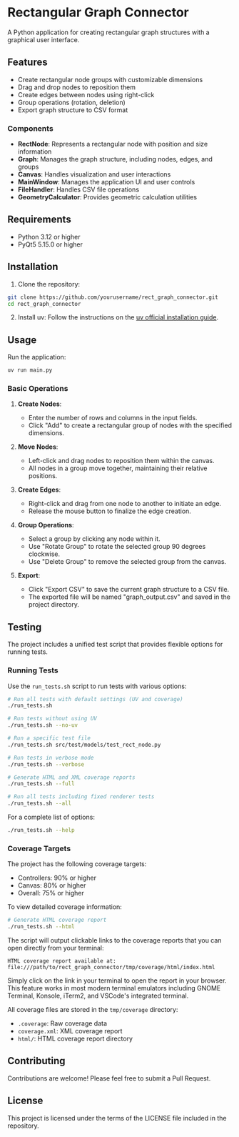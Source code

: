# Rectangular Graph Connector

A Python application for creating rectangular graph structures with a graphical user interface.

## Features

- Create rectangular node groups with customizable dimensions
- Drag and drop nodes to reposition them
- Create edges between nodes using right-click
- Group operations (rotation, deletion)
- Export graph structure to CSV format

### Components

- **RectNode**: Represents a rectangular node with position and size information
- **Graph**: Manages the graph structure, including nodes, edges, and groups
- **Canvas**: Handles visualization and user interactions
- **MainWindow**: Manages the application UI and user controls
- **FileHandler**: Handles CSV file operations
- **GeometryCalculator**: Provides geometric calculation utilities

## Requirements

- Python 3.12 or higher
- PyQt5 5.15.0 or higher

## Installation

1. Clone the repository:
```bash
git clone https://github.com/yourusername/rect_graph_connector.git
cd rect_graph_connector
```

2. Install uv:
Follow the instructions on the [uv official installation guide](https://docs.astral.sh/uv/getting-started/installation/).


## Usage

Run the application:
```bash
uv run main.py
```

### Basic Operations

1. **Create Nodes**:
   - Enter the number of rows and columns in the input fields.
   - Click "Add" to create a rectangular group of nodes with the specified dimensions.

2. **Move Nodes**:
   - Left-click and drag nodes to reposition them within the canvas.
   - All nodes in a group move together, maintaining their relative positions.

3. **Create Edges**:
   - Right-click and drag from one node to another to initiate an edge.
   - Release the mouse button to finalize the edge creation.

4. **Group Operations**:
   - Select a group by clicking any node within it.
   - Use "Rotate Group" to rotate the selected group 90 degrees clockwise.
   - Use "Delete Group" to remove the selected group from the canvas.

5. **Export**:
   - Click "Export CSV" to save the current graph structure to a CSV file.
   - The exported file will be named "graph_output.csv" and saved in the project directory.

## Testing

The project includes a unified test script that provides flexible options for running tests.

### Running Tests

Use the `run_tests.sh` script to run tests with various options:

```bash
# Run all tests with default settings (UV and coverage)
./run_tests.sh

# Run tests without using UV
./run_tests.sh --no-uv

# Run a specific test file
./run_tests.sh src/test/models/test_rect_node.py

# Run tests in verbose mode
./run_tests.sh --verbose

# Generate HTML and XML coverage reports
./run_tests.sh --full

# Run all tests including fixed renderer tests
./run_tests.sh --all
```

For a complete list of options:
```bash
./run_tests.sh --help
```

### Coverage Targets

The project has the following coverage targets:
- Controllers: 90% or higher
- Canvas: 80% or higher
- Overall: 75% or higher

To view detailed coverage information:
```bash
# Generate HTML coverage report
./run_tests.sh --html
```

The script will output clickable links to the coverage reports that you can open directly from your terminal:
```
HTML coverage report available at: file:///path/to/rect_graph_connector/tmp/coverage/html/index.html
```

Simply click on the link in your terminal to open the report in your browser. This feature works in most modern terminal emulators including GNOME Terminal, Konsole, iTerm2, and VSCode's integrated terminal.

All coverage files are stored in the `tmp/coverage` directory:
- `.coverage`: Raw coverage data
- `coverage.xml`: XML coverage report
- `html/`: HTML coverage report directory

## Contributing

Contributions are welcome! Please feel free to submit a Pull Request.

## License

This project is licensed under the terms of the LICENSE file included in the repository.